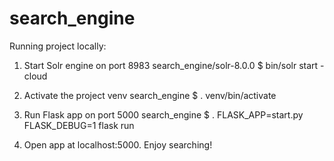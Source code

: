 # search_engine

Running project locally:
1. Start Solr engine on port 8983
search_engine/solr-8.0.0 $ bin/solr start -cloud 

2. Activate the project venv
search_engine $ . venv/bin/activate

3. Run Flask app on port 5000
search_engine $ . FLASK_APP=start.py FLASK_DEBUG=1 flask run

4. Open app at localhost:5000. Enjoy searching!



